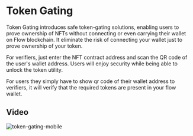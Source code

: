 # Token Gating

Token Gating introduces safe token-gating solutions, enabling users to prove ownership of NFTs without connecting or even carrying their wallet on Flow blockchain. It eliminate the risk of connecting your wallet just to prove ownership of your token.

For verifiers, just enter the NFT contract address and scan the QR code of the user's wallet address. Users will enjoy security while being able to unlock the token utility.

For users they simply have to show qr code of their wallet address to verifiers, it will verify that the required tokens are present in your flow wallet.

## Video

![token-gating-mobile](https://user-images.githubusercontent.com/84139419/222327529-8e69e767-e4bc-472e-bd06-037833de3340.gif)
